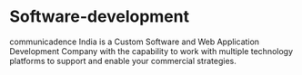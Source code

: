 # Software-development
communicadence India is a Custom Software and Web Application Development Company with the capability to work with multiple technology platforms to support and enable your commercial strategies.
